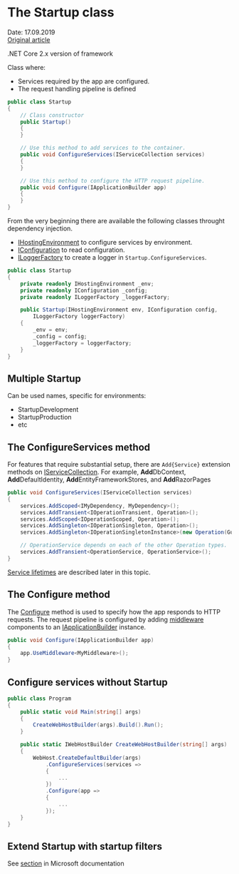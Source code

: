# The Startup class

Date: 17.09.2019  
[Original article](https://docs.microsoft.com/en-us/aspnet/core/fundamentals/startup?view=aspnetcore-2.2)  

.NET Core 2.x version of framework  

Class where:  

- Services required by the app are configured.  
- The request handling pipeline is defined

```C#
public class Startup
{
    // Class constructor
    public Startup()
    {    
    }

    // Use this method to add services to the container.
    public void ConfigureServices(IServiceCollection services)
    {
    }

    // Use this method to configure the HTTP request pipeline.
    public void Configure(IApplicationBuilder app)
    {
    }
}
```

From the very beginning there are available the following classes throught dependency injection.  

-   [IHostingEnvironment](https://docs.microsoft.com/dotnet/api/microsoft.aspnetcore.hosting.ihostingenvironment) to configure services by environment.  
-   [IConfiguration](https://docs.microsoft.com/dotnet/api/microsoft.extensions.configuration.iconfiguration) to read configuration.  
-   [ILoggerFactory](https://docs.microsoft.com/dotnet/api/microsoft.extensions.logging.iloggerfactory) to create a logger in `Startup.ConfigureServices`.

```C#
public class Startup
{
    private readonly IHostingEnvironment _env;
    private readonly IConfiguration _config;
    private readonly ILoggerFactory _loggerFactory;

    public Startup(IHostingEnvironment env, IConfiguration config, 
        ILoggerFactory loggerFactory)
    {
        _env = env;
        _config = config;
        _loggerFactory = loggerFactory;
    }
}
```

## Multiple Startup

Can be used names, specific for environments:

- StartupDevelopment
- StartupProduction
- etc

## The ConfigureServices method
For features that require substantial setup, there are `Add{Service}` extension methods on [IServiceCollection](https://docs.microsoft.com/dotnet/api/microsoft.extensions.dependencyinjection.iservicecollection). For example, **Add**DbContext, **Add**DefaultIdentity, **Add**EntityFrameworkStores, and **Add**RazorPages

```C#
public void ConfigureServices(IServiceCollection services)
{
    services.AddScoped<IMyDependency, MyDependency>();
    services.AddTransient<IOperationTransient, Operation>();
    services.AddScoped<IOperationScoped, Operation>();
    services.AddSingleton<IOperationSingleton, Operation>();
    services.AddSingleton<IOperationSingletonInstance>(new Operation(Guid.Empty));

    // OperationService depends on each of the other Operation types.
    services.AddTransient<OperationService, OperationService>();
}
```
[Service lifetimes](https://docs.microsoft.com/en-us/aspnet/core/fundamentals/dependency-injection?view=aspnetcore-2.2#service-lifetimes) are described later in this topic.

## The Configure method
The [Configure](https://docs.microsoft.com/dotnet/api/microsoft.aspnetcore.hosting.startupbase.configure) method is used to specify how the app responds to HTTP requests. The request pipeline is configured by adding [middleware](https://docs.microsoft.com/en-us/aspnet/core/fundamentals/middleware/index?view=aspnetcore-2.2) components to an [IApplicationBuilder](https://docs.microsoft.com/dotnet/api/microsoft.aspnetcore.builder.iapplicationbuilder) instance.

```C#
public void Configure(IApplicationBuilder app)
{
    app.UseMiddleware<MyMiddleware>();
}
```

## Configure services without Startup
```C#
public class Program
{
    public static void Main(string[] args)
    {
        CreateWebHostBuilder(args).Build().Run();
    }

    public static IWebHostBuilder CreateWebHostBuilder(string[] args)
    {
        WebHost.CreateDefaultBuilder(args)
            .ConfigureServices(services =>
            {
                ...
            })
            .Configure(app =>
            {                
                ...
            });
    }
}
```

## Extend Startup with startup filters
See [section](https://docs.microsoft.com/en-us/aspnet/core/fundamentals/startup?view=aspnetcore-2.2#extend-startup-with-startup-filters) in Microsoft documentation

